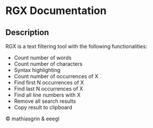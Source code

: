 # RGX Documentation

## Description

RGX is a text filtering tool with the following functionalities:

* Count number of words
* Count number of characters
* Syntax highlighting
* Count number of occurrences of X
* Find first N occurrences of X
* Find last N occurrences of X
* Find all line numbers with X 
* Remove all search results
* Copy result to clipboard

© mathiasgrin & eeegl
